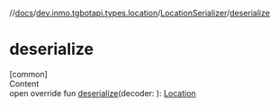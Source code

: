 //[docs](../../../index.md)/[dev.inmo.tgbotapi.types.location](../index.md)/[LocationSerializer](index.md)/[deserialize](deserialize.md)



# deserialize  
[common]  
Content  
open override fun [deserialize](deserialize.md)(decoder: ): [Location](../-location/index.md)  



